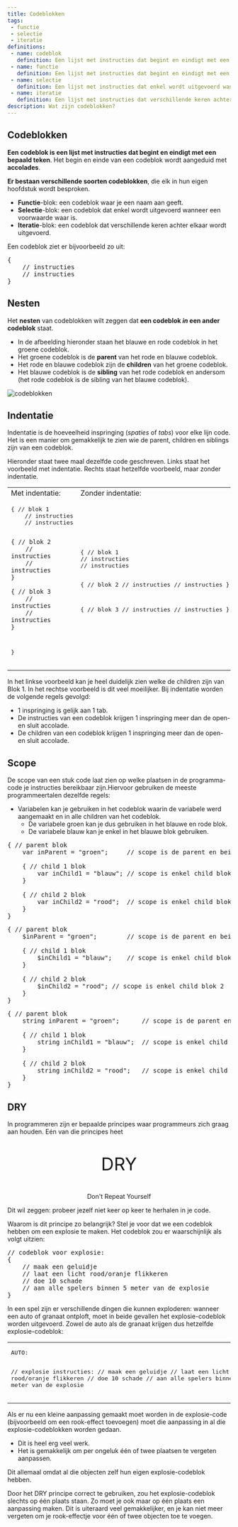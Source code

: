 ```yaml
---
title: Codeblokken
tags: 
 - functie
 - selectie
 - iteratie
definitions: 
 - name: codeblok
   definition: Een lijst met instructies dat begint en eindigt met een bepaald teken.
 - name: functie
   definition: Een lijst met instructies dat begint en eindigt met een bepaald teken waar je een naam aan geeft. De instructies worden uitgevoerd als je de naam aanroept.
 - name: selectie
   definition: Een lijst met instructies dat enkel wordt uitgevoerd wanneer een voorwaarde waar is.
 - name: iteratie
   definition: Een lijst met instructies dat verschillende keren achter elkaar wordt uitgevoerd.
description: Wat zijn codeblokken?
---
```


## Codeblokken

**Een codeblok is een lijst met instructies dat begint en eindigt met een bepaald teken**. Het begin en einde van een codeblok wordt aangeduid met **accolades**. 

**Er bestaan verschillende soorten codeblokken**, die elk in hun eigen hoofdstuk wordt besproken.

 - **Functie**-blok: een codeblok waar je een naam aan geeft.
 - **Selectie**-blok: een codeblok dat enkel wordt uitgevoerd wanneer een voorwaarde waar is.
 - **Iteratie**-blok: een codeblok dat verschillende keren achter elkaar wordt uitgevoerd.

Een codeblok ziet er bijvoorbeeld zo uit:

<pre class="linenums lang lang-JS lang-CS lang-PHP">
{
	// instructies
	// instructies
}
</pre>

## Nesten

Het **nesten** van codeblokken wilt zeggen dat **een codeblok *in* een ander codeblok** staat. 

 - In de afbeelding hieronder staan het blauwe en rode codeblok in het groene codeblok.
 - Het groene codeblok is de **parent** van het rode en blauwe codeblok.
 - Het rode en blauwe codeblok zijn de **children** van het groene codeblok.
 - Het blauwe codeblok is de **sibling** van het rode codeblok en andersom (het rode codeblok is de sibling van het blauwe codeblok).
 
<img src="{{ site.baseurl }}/assets/img/codeblokken_1.png" alt="codeblokken" style="max-width: 50%">

## Indentatie

Indentatie is de hoeveelheid inspringing (*spaties* of *tabs*) voor elke lijn code. Het is een manier om gemakkelijk te zien wie de parent, children en siblings zijn van een codeblok.

Hieronder staat twee maal dezelfde code geschreven. Links staat het voorbeeld met indentatie. Rechts staat hetzelfde voorbeeld, maar zonder indentatie.


<table class="styledTable" style="width: 100%">
 <tr>
  <td>
	  Met indentatie:
  </td>
  <td>
	  Zonder indentatie:
  </td>
 </tr>
 <tr>
  <td>
<pre class="linenums lang lang-JS lang-CS lang-PHP">
{ // blok 1
	// instructies
	// instructies

	{ // blok 2
		// instructies
		// instructies
	}

	{ // blok 3
		// instructies
		// instructies		
	}
}
</pre>
  </td>
  <td>
<pre class="linenums lang lang-JS lang-CS lang-PHP">
{ // blok 1
// instructies			
// instructies

{ // blok 2
// instructies
// instructies
}

{ // blok 3
// instructies
// instructies
}
}
</pre>
  </td>
 </tr>
</table>


In het linkse voorbeeld kan je heel duidelijk zien welke de children zijn van Blok 1. In het rechtse voorbeeld is dit veel moeilijker. Bij indentatie worden de volgende regels gevolgd:

 - 1 inspringing is gelijk aan 1 tab.
 - De instructies van een codeblok krijgen 1 inspringing meer dan de open- en sluit accolade.
 - De children van een codeblok krijgen 1 inspringing meer dan de open- en sluit accolade.
 
## Scope

De scope van een stuk code laat zien op welke plaatsen in de programma-code je instructies bereikbaar zijn.Hiervoor gebruiken de meeste programmeertalen dezelfde regels:
 - Variabelen kan je gebruiken in het codeblok waarin de variabele werd aangemaakt en in alle children van het codeblok.
   - De variabele groen kan je dus gebruiken in het blauwe en rode blok.
   - De variabele blauw kan je enkel in het blauwe blok gebruiken.

<pre class="linenums lang lang-JS">
{ // parent blok
	var inParent = "groen";		// scope is de parent en beide children
	
	{ // child 1 blok
		var inChild1 = "blauw";	// scope is enkel child blok 1
	}

	{ // child 2 blok
		var inChild2 = "rood";	// scope is enkel child blok 2
	}
}
</pre>
<pre class="linenums lang lang-PHP">
{ // parent blok
	$inParent = "groen";		// scope is de parent en beide children
	
	{ // child 1 blok
		$inChild1 = "blauw";	// scope is enkel child blok 1
	}

	{ // child 2 blok
		$inChild2 = "rood";	// scope is enkel child blok 2
	}
}
</pre>
<pre class="linenums lang lang-CS">
{ // parent blok
	string inParent = "groen";		// scope is de parent en beide children
	
	{ // child 1 blok
		string inChild1 = "blauw";	// scope is enkel child blok 1
	}

	{ // child 2 blok
		string inChild2 = "rood";	// scope is enkel child blok 2
	}
}
</pre>


## DRY

In programmeren zijn er bepaalde principes waar programmeurs zich graag aan houden. Eén van die principes heet 
<div style="text-align: center">
	<p style="font-size: 40px;">DRY</p>
	<p>Don't Repeat Yourself</p>
</div>

Dit wil zeggen: probeer jezelf niet keer op keer te herhalen in je code. 

Waarom is dit principe zo belangrijk? Stel je voor dat we een codeblok hebben om een explosie te maken. Het codeblok zou er waarschijnlijk als volgt uitzien:

<pre class="linenums lang lang-JS lang-CS lang-PHP">
// codeblok voor explosie:
{
	// maak een geluidje
	// laat een licht rood/oranje flikkeren
	// doe 10 schade
	// aan alle spelers binnen 5 meter van de explosie
}
</pre>

In een spel zijn er verschillende dingen die kunnen exploderen: wanneer een auto of granaat ontploft, moet in beide gevallen het explosie-codeblok worden uitgevoerd. Zowel de auto als de granaat krijgen dus hetzelfde explosie-codeblok:

<table class="styledTable" style="width: 100%">
 <tr>
  <td>
<pre class="linenums lang lang-JS lang-CS lang-PHP">
AUTO:

// explosie instructies:
	// maak een geluidje
	// laat een licht rood/oranje flikkeren
	// doe 10 schade
	// aan alle spelers binnen 5 meter van de explosie
</pre>
  </td>
  <td>
<pre class="linenums lang lang-JS lang-CS lang-PHP">
GRANAAT:

// explosie instructies:
	// maak een geluidje
	// laat een licht rood/oranje flikkeren
	// doe 10 schade
	// aan alle spelers binnen 5 meter van de explosie
</pre>
  </td>
 </tr>
</table>

Als er nu een kleine aanpassing gemaakt moet worden in de explosie-code (bijvoorbeeld om een rook-effect toevoegen) moet die aanpassing in al die explosie-codeblokken worden gedaan. 
 - Dit is heel erg veel werk.
 - Het is gemakkelijk om per ongeluk één of twee plaatsen te vergeten aanpassen.

Dit allemaal omdat al die objecten zelf hun eigen explosie-codeblok hebben.

Door het DRY principe correct te gebruiken, zou het explosie-codeblok slechts op één plaats staan. Zo moet je ook maar op één plaats een aanpassing maken. Dit is uiteraard veel gemakkelijker, en je kan niet meer vergeten om je rook-effectje voor één of twee objecten toe te voegen. 
